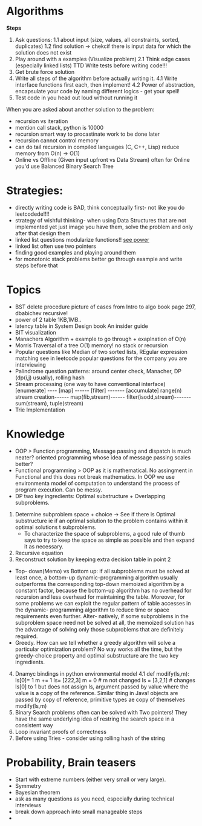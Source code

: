 
# Algorithms

**Steps**

1.  Ask questions:
    1.1 about input (size, values, all constraints, sorted, duplicates)
    1.2 find solution -> chekcif there is input data for which the solution does not exist
2. Play around with a examples (Visualize problem)
    2.1 Think edge cases (especially linked lists)
TTD Write tests before writing code!!!
3. Get brute force solution
4. Write all steps of the algorithm before actually writing it.
    4.1 Write interface functions first each, then implement!
    4.2 Power of abstraction, encapsulate your code by naming
             different  logics - get your spell!
5. Test code in you head out loud without running it


When you are asked about another solution to the problem:
- recursion vs iteration
- mention call stack, python is 10000 
- recursion smart way to procastinate work to be done later
- recursion cannot control memory
- can do tail recursion in compiled languages (C, C++, Lisp) reduce memory from O(n) -> O(1)
- Online vs Offline (Given input upfront vs Data Stream) often for Online you'd use Balanced Binary Search Tree

# Strategies:
- directly writing code is BAD, think conceptually first- not like you do leetcodede!!!!
- strategy of wishful thinking- when using Data Structures that are not implemented yet just image you have them, solve the problem and only after that design them
- linked list questions modularize functions!! [see power](https://leetcode.com/problems/remove-duplicates-from-sorted-list-ii/submissions/)
- linked list often use two pointers
-  finding good examples and playing around them
- for monotonic stack problems better go through example and write steps before that

# Topics
- BST delete procedure picture of cases from Intro to algo book page 297, dbabichev recursive!
- power of 2 table 1KB,1MB..
- latency table in System Design book An insider guide
- BIT visualization
- Manachers Algorithm + example to go through + exaplnation of O(n)
- Morris Traversal of a tree O(1) memory! no stack or recursion
- Popular questions like Median of two sorted lists, REgular expression matching 
see in leetcode popular questions for the company you are interviewing
- Palindrome question patterns: around center check, Manacher, DP (dp(i,j) usually), rolling hash
-  Stream processing (one way to have conventional interface)
[enumerate] ---- [map] ------ [filter] ------- [accumulate]
range(n)            
stream creation------ map(fib,stream)------ filter(isodd,stream)-------sum(stream), tuple(stream)
- Trie Implementation

# Knowledge
- OOP > Function programming,  Message passing and dispatch is much neater?
oriented programming whose idea of message passing scales better?
- Functional programming > OOP as it is mathematical. No assingment in Functional
    and this does not break mathematics. In OOP we use environmenta model of
    computation to understand the process of program execution. Can be messy.
- DP two key ingredients: Optimal substructure + Overlapping subproblems.
 1. Determine subproblem space + choice -> See if there is Optimal substructure
    ie if an optimal solution to the problem contains within it optimal solutions t subproblems.
    - To characterize the space of subproblems, a good rule of thumb says to try to
    keep the space as simple as possible and then expand it as necessary.
2. Recursive equation
3. Reconstruct solution by keeping extra decision table in point 2
- Top- down(Memo) vs Bottom up:
    if all subproblems must be solved at least once, a bottom-up
    dynamic-programming algorithm usually outperforms the corresponding top-down
    memoized algorithm by a constant factor, because the bottom-up algorithm has no
    overhead for recursion and less overhead for maintaining the table. Moreover, for
    some problems we can exploit the regular pattern of table accesses in the dynamic-
    programming algorithm to reduce time or space requirements even further. Alter-
    natively, if some subproblems in the subproblem space need not be solved at all,
    the memoized solution has the advantage of solving only those subproblems that
    are deﬁnitely required.
- Greedy. How can we tell whether a greedy algorithm will solve a particular 
    optimization problem? No way works all the time, but the greedy-choice property 
    and optimal substructure are the two key ingredients.
4. Dnamyc bindings in python environmental model
    4.1 def modify(ls,m):
                ls[0]= 1
                m += 1
                ls= [222,3]
            m = 0 # m not changed
            ls = [3,2,1] # changes ls[0] to 1 but does not assign ls, argument  passed by value
            where the value is a copy of the reference. Similar thing in Java!
            objects are passed by copy of reference, primitive types ae copy of themselves
            modify(ls,m)
5. Binary Search problems often can be solved with Two pointers! They have the same underlying idea of restring the search space in a consistent way
6. Loop invariant proofs of correctness
7. Before using Tries - consider using rolling hash of the string


# Probability, Brain teasers

- Start with extreme numbers (either very small or very large).
- Symmetry
- Bayesian theorem
- ask as many questions as you need, especially during technical interviews
- break down approach into small manageable steps
- 

